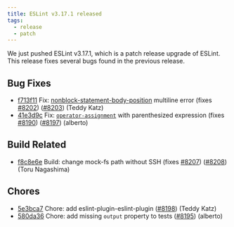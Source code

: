 ```yaml
---
title: ESLint v3.17.1 released
tags:
  - release
  - patch
---
```


We just pushed ESLint v3.17.1, which is a patch release upgrade of ESLint. This release  fixes several bugs found in the previous release.










## Bug Fixes


* [f713f11](https://github.com/eslint/eslint/commit/f713f11) Fix: [nonblock-statement-body-position](/docs/rules/nonblock-statement-body-position) multiline error (fixes [#8202](https://github.com/eslint/eslint/issues/8202)) ([#8203](https://github.com/eslint/eslint/issues/8203)) (Teddy Katz)
* [41e3d9c](https://github.com/eslint/eslint/commit/41e3d9c) Fix: [`operator-assignment`](/docs/rules/operator-assignment) with parenthesized expression (fixes [#8190](https://github.com/eslint/eslint/issues/8190)) ([#8197](https://github.com/eslint/eslint/issues/8197)) (alberto)








## Build Related


* [f8c8e6e](https://github.com/eslint/eslint/commit/f8c8e6e) Build: change mock-fs path without SSH (fixes [#8207](https://github.com/eslint/eslint/issues/8207)) ([#8208](https://github.com/eslint/eslint/issues/8208)) (Toru Nagashima)




## Chores


* [5e3bca7](https://github.com/eslint/eslint/commit/5e3bca7) Chore: add eslint-plugin-eslint-plugin ([#8198](https://github.com/eslint/eslint/issues/8198)) (Teddy Katz)
* [580da36](https://github.com/eslint/eslint/commit/580da36) Chore: add missing `output` property to tests ([#8195](https://github.com/eslint/eslint/issues/8195)) (alberto)
